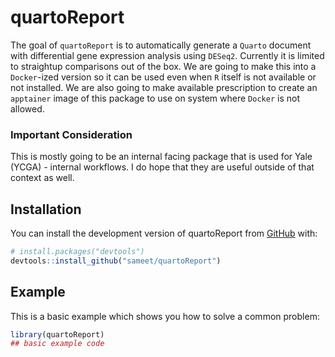 
# quartoReport

<!-- badges: start -->
<!-- badges: end -->

The goal of `quartoReport` is to automatically generate a `Quarto` document with differential gene expression analysis using `DESeq2`.  Currently it is limited to straightup comparisons out of the box.
We are going to make this into a `Docker`-ized version so it can be used even when `R` itself is not available or not installed.  We are also going to make available prescription to create an `apptainer` image of this package to use on system where `Docker` is not allowed.

### Important Consideration

This is mostly going to be an internal facing package that is used for Yale (YCGA) - internal workflows.
I do hope that they are useful outside of that context as well.  

## Installation

You can install the development version of quartoReport from [GitHub](https://github.com/) with:

``` r
# install.packages("devtools")
devtools::install_github("sameet/quartoReport")
```

## Example

This is a basic example which shows you how to solve a common problem:

``` r
library(quartoReport)
## basic example code
```

